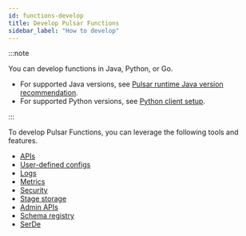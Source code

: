 ```yaml
---
id: functions-develop
title: Develop Pulsar Functions
sidebar_label: "How to develop"
---
```


:::note

You can develop functions in Java, Python, or Go. 
* For supported Java versions, see [Pulsar runtime Java version recommendation](https://github.com/apache/pulsar#pulsar-runtime-java-version-recommendation).
* For supported Python versions, see [Python client setup](client-libraries-python-setup.md).

:::

To develop Pulsar Functions, you can leverage the following tools and features.
* [APIs](functions-develop-api.md)
* [User-defined configs](functions-develop-user-defined-configs.md)
* [Logs](functions-develop-log.md)
* [Metrics](functions-develop-metrics.md)
* [Security](functions-develop-security.md)
* [Stage storage](functions-develop-state.md)
* [Admin APIs](functions-develop-admin-api.md)
* [Schema registry](functions-develop-schema-registry.md)
* [SerDe](functions-develop-serde.md)